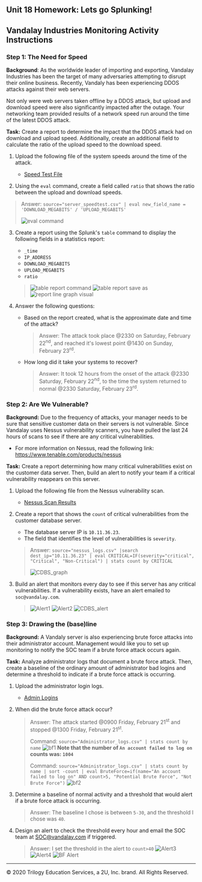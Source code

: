 ## Unit 18 Homework: Lets go Splunking!

## Vandalay Industries Monitoring Activity Instructions


### Step 1: The Need for Speed 

**Background**: As the worldwide leader of importing and exporting, Vandalay Industries has been the target of many adversaries attempting to disrupt their online business. Recently, Vandaly has been experiencing DDOS attacks against their web servers.

Not only were web servers taken offline by a DDOS attack, but upload and download speed were also significantly impacted after the outage. Your networking team provided results of a network speed run around the time of the latest DDOS attack.

**Task:** Create a report to determine the impact that the DDOS attack had on download and upload speed. Additionally, create an additional field to calculate the ratio of the upload speed to the download speed.


1.  Upload the following file of the system speeds around the time of the attack.
    - [Speed Test File](resources/server_speedtest.csv)

2. Using the `eval` command, create a field called `ratio` that shows the ratio between the upload and download speeds.
  > Answer: `source="server_speedtest.csv" | eval new_field_name = 'DOWNLOAD_MEGABITS' / 'UPLOAD_MEGABITS'`
  > 
  > ![eval command](images/eval_command.JPG)
      
3. Create a report using the Splunk's `table` command to display the following fields in a statistics report:
    - `_time`
    - `IP_ADDRESS`
    - `DOWNLOAD_MEGABITS`
    - `UPLOAD_MEGABITS`
    - `ratio`
  
   > ![table report command](images/table_report_command.JPG)
   > ![table report save as](images/table_report_save_as.JPG)
   > ![report line graph visual](images/report_line_graph_visual.JPG)

4. Answer the following questions:

    - Based on the report created, what is the approximate date and time of the attack?
      > Answer: The attack took place @2330 on Saturday, February 22<sup>nd</sup>, and reached it's lowest point @1430 on Sunday,     February 23<sup>rd</sup>.
      
    - How long did it take your systems to recover?
      > Answer: It took 12 hours from the onset of the attack @2330 Saturday, February 22<sup>nd</sup>, to the time the system returned to normal @2330 Saturday, February 23<sup>rd</sup>. 

### Step 2: Are We Vulnerable? 

**Background:**  Due to the frequency of attacks, your manager needs to be sure that sensitive customer data on their servers is not vulnerable. Since Vandalay uses Nessus vulnerability scanners, you have pulled the last 24 hours of scans to see if there are any critical vulnerabilities.

  - For more information on Nessus, read the following link: https://www.tenable.com/products/nessus

**Task:** Create a report determining how many critical vulnerabilities exist on the customer data server. Then, build an alert to notify your team if a critical vulnerability reappears on this server.

1. Upload the following file from the Nessus vulnerability scan.
   - [Nessus Scan Results](resources/nessus_logs.csv)

2. Create a report that shows the `count` of critical vulnerabilities from the customer database server.
   - The database server IP is `10.11.36.23`.
   - The field that identifies the level of vulnerabilities is `severity`.

   > Answer: `source="nessus_logs.csv" |search dest_ip="10.11.36.23" | eval CRITICAL=IF(severity="critical", "Critical", "Non-Critical") | stats count by CRITICAL`
   > 
   > ![CDBS_graph](images/CDBS_graph.JPG)
 
3. Build an alert that monitors every day to see if this server has any critical vulnerabilities. If a vulnerability exists, have an alert emailed to `soc@vandalay.com`.

   > ![Alert1](images/Alert1.JPG)
   > ![Alert2](images/Alert2.JPG)
   > ![CDBS_alert](images/CDBS_alert.JPG)

### Step 3: Drawing the (base)line

**Background:**  A Vandaly server is also experiencing brute force attacks into their administrator account. Management would like you to set up monitoring to notify the SOC team if a brute force attack occurs again.

**Task:** Analyze administrator logs that document a brute force attack. Then, create a baseline of the ordinary amount of administrator bad logins and determine a threshold to indicate if a brute force attack is occurring.

1. Upload the administrator login logs.
   - [Admin Logins](resources/Administrator_logs.csv)

2. When did the brute force attack occur?
   > Answer: The attack started @0900 Friday, February 21<sup>st</sup> and stopped @1300 Friday, February 21<sup>st</sup>. 
   > 
   > Command: `source="Administrator_logs.csv" | stats count by name`
   > ![bf1](images/bruteforce1.JPG)
   > **Note that the number of `An account failed to log on` counts was: `1004`**
   >
   > Command: `source="Administrator_logs.csv" | stats count by name | sort -count | eval BruteForce=if(name="An account failed to log on" AND count>5, "Potential Brute Force", "Not Brute Force")`
   > ![bf2](images/bruteforce2.JPG)
        
3. Determine a baseline of normal activity and a threshold that would alert if a brute force attack is occurring.
   > Answer: The baseline I chose is between `5-30`, and the threshold I chose was `40`. 
   
4. Design an alert to check the threshold every hour and email the SOC team at SOC@vandalay.com if triggered. 
   > Answer: I set the threshold in the alert to `count>40`
   > ![Alert3](images/alert3.JPG)
   > ![Alert4](images/alert4.JPG)
   > ![BF Alert](images/bf_alert.JPG)

---

© 2020 Trilogy Education Services, a 2U, Inc. brand. All Rights Reserved.
